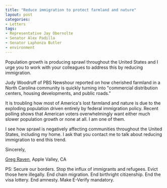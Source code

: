 ```yaml
---
title: "Reduce immigration to protect farmland and nature"
layout: post
categories:
- Letters
tags: 
- Representative Jay Obernolte
- Senator Alex Padilla
- Senator Laphonza Butler
- environment
---
```


Population growth is producing sprawl throughout the United States and I urge you to work with your colleagues to address this by reducing immigration.

Judy Woodruff of PBS Newshour reported on how cherished farmland in a North Carolina community is quickly turning into "commercial distribution centers, housing developments, and public roads."

It is troubling how most of America's lost farmland and nature is due to the exploding population driven entirely by federal immigration policy. Recent polling shows that American voters overwhelmingly want either much slower population growth or none at all. I am one of them.

I see how sprawl is negatively affecting communities throughout the United States, including my home. I ask that you contact me to talk about reducing immigration to end this trend.

Sincerely,

[Greg Raven](https://www.gregraven.org/), Apple Valley, CA

PS: Secure our borders. Stop the influx of immigrants and refugees. Evict those here illegally. End chain migration. End birthright citizenship. End the visa lottery. End amnesty. Make E-Verify mandatory.

